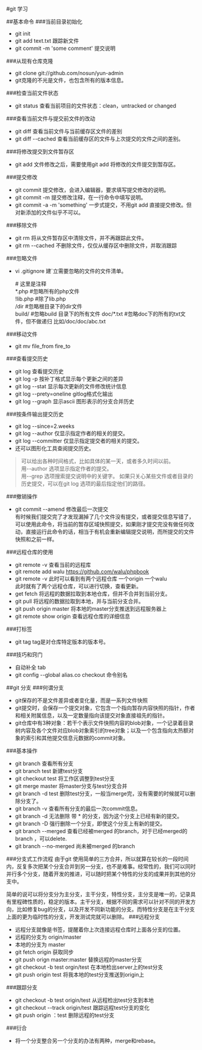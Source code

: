 #git 学习

##基本命令
###当前目录初始化
- git init
- git add text.txt 跟踪新文件
- git commit -m 'some comment' 提交说明

###从现有仓库克隆
- git clone git://github.com/nosun/yun-admin
- git克隆的不光是文件，也包含所有的版本信息。

###检查当前文件状态
- git status 查看当前项目的文件状态：clean，untracked or changed

###查看当前文件与提交前文件的改动
- git diff 查看当前文件与当前缓存区文件的差别
- git diff --cached 查看当前缓存区的文件与上次提交的文件之间的差别。

###将修改提交到文件暂存区
- git add 文件修改之后，需要使用git add 将修改的文件提交到暂存区。

###提交修改
- git commit 提交修改，会进入编辑器，要求填写提交修改的说明。
- git commit -m 提交修改注释，在一行命令中填写说明。
- git commit -a -m 'something' 一步式提交，不用git add 直接提交修改。但对新添加的文件似乎不可以。

###移除文件
- git rm 将从文件暂存区中清除文件，并不再跟踪此文件。
- git rm --cached 不删除文件，仅仅从缓存区中删除文件，并取消跟踪

###忽略文件
- vi .gitignore 建`立需要忽略的文件的文件清单。
	
	\# 这里是注释  
	\*.php #忽略所有的php文件  
	!lib.php #除了lib.php  
	/dir #忽略根目录下的dir文件  
    build/ #忽略build 目录下的所有文件
	doc/*.txt #忽略doc下的所有的txt文件，但不做递归 比如/doc/doc/abc.txt

###移动文件
- git mv file\_from fire\_to

###查看提交历史
- git log  查看提交历史
- git log -p 按补丁格式显示每个更新之间的差异
- git log --stat 显示每次更新的文件修改统计信息
- git log --prety=oneline gitlog格式化输出
- git log --graph 显示ascii 图形表示的分支合并历史

###按条件输出提交历史
- git log --since=2.weeks
- git log --author 仅显示指定作者的相关的提交。
- git log --committer 仅显示指定提交者的相关的提交。
- 还可以图形化工具查阅提交历史。
>可以给出各种时间格式，比如具体的某一天，或者多久时间以前。  
>用--author 选项显示指定作者的提交。  
>用--grep 选项搜索提交说明中的关键字。
>如果只关心某些文件或者目录的历史提交，可以在git log 选项的最后指定他们的路径。

###撤销操作
- git commit --amend 修改最后一次提交  
有时候我们提交完了才发现漏掉了几个文件没有提交，或者提交信息写错了，可以使用此命令，将当前的暂存区域快照提交，如果刚才提交完没有做任何改动，直接运行此命令的话，相当于有机会重新编辑提交说明，而所提交的文件快照和之前一样。

###远程仓库的使用
- git remote -v 查看当前的远程库
- git remote add walu https://github.com/walu/phpbook
- git remote -v 此时可以看到有两个远程仓库 一个origin 一个walu  
此时就有了两个远程仓库，可以进行切换，查看更新。
- get fetch 将远程的数据拉取到本地仓库，但并不合并到当前分支。
- git pull 将远程的数据拉取到本地，并与当前分支合并。
- git push origin master 将本地的master分支推送到远程服务器上
- git remote show origin 查看远程仓库的详细信息

###打标签
- git tag tag是对仓库特定版本的版本号。

###技巧和窍门
- 自动补全 tab
- git config --global alias.co checkout 命令别名

##git 分支
###何谓分支
- git保存的不是文件差异或者变化量，而是一系列文件快照
- git提交时，会保存一个提交对象，它包含一个指向暂存内容快照的指针，作者和相关附属信息，以及一定数量指向该提交对象直接祖先的指针。
- git仓库中有3种对象：若干个表示文件快照内容的blob对象，一个记录着目录树内容及各个文件对应blob对象索引的tree对象；以及一个包含指向太热额对象的索引和其他提交信息元数据的commit对象。

###基本操作
- git branch 查看所有分支
- git branch test 新建test分支
- git checkout test 将工作区调整到test分支
- git merge master 将master分支与test分支合并
- git branch -d test 删除test分支，一般当merge完，没有需要的时候就可以删除分支了。
- git branch -v 查看所有分支的最后一次commit信息。
- git branch -d 无法删除 带 * 的分支，因为这个分支上已经有新的提交。
- git branch -D 强行删除一个分支，即使这个分支上有新的提交。
- git branch --merged 查看已经被merged 的branch，对于已经merged的 branch ，可以delete.
- git branch --no-merged 尚未被merged 的branch

###分支式工作流程
由于git 使用简单的三方合并，所以就算在较长的一段时间内，反复多次把某个分支合并到另一分支，也不是难事。经常性的，我们可以同时并行多个分支，随着开发的推进，可以随时把某个特性的分支的成果并到其他的分支中。  

简单的说可以将分支分为主分支，主干分支，特性分支，主分支是唯一的，记录具有里程碑性质的，稳定的版本。主干分支，根据不同的需求可以针对不同的开发方向，比如修复bug的分支，以及开发不同新功能的分支。而特性分支是在主干分支上面的更为临时性的分支，开发测试完就可以删除。
###远程分支
- 远程分支就像是书签，提醒着你上次连接远程仓库时上面各分支的位置。
- 远程的分支为 origin/master
- 本地的分支为 master
- git fetch origin 获取同步
- git push orign master:master 替换远程的master分支
- git checkout -b test orgin/test 在本地检出server上的test分支
- git push origin test 将我本地的test分支推送到origin上

###跟踪分支
- git checkout -b test origin/test 从远程检出test分支到本地
- git checkout --track origin/test 跟踪远程test分支的变化
- git push origin ：test 删除远程的test分支

###衍合
- 将一个分支整合另一个分支的办法有两种，merge和rebase。
